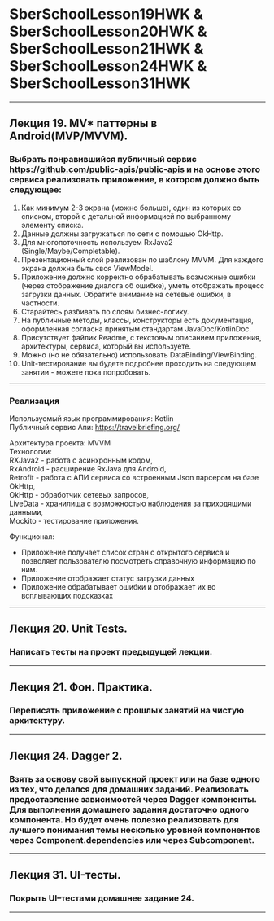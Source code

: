 # SberSchoolLesson19HWK & SberSchoolLesson20HWK & SberSchoolLesson21HWK & SberSchoolLesson24HWK & SberSchoolLesson31HWK
-----------------------------------------------------------------------------------------------------------------------------------------------------
## Лекция 19. MV* паттерны в Android(MVP/MVVM).

### Выбрать понравившийся публичный сервис https://github.com/public-apis/public-apis и на основе этого сервиса реализовать приложение, в котором должно быть следующее:
1. Как минимум 2-3 экрана (можно больше), один из которых со списком, второй с детальной информацией по выбранному элементу списка.
2. Данные должны загружаться по сети с помощью OkHttp.
3. Для многопоточность используем RxJava2 (Single/Maybe/Completable).
4. Презентационный слой реализован по шаблону MVVM. Для каждого экрана должна быть своя ViewModel.
5. Приложение должно корректно обрабатывать возможные ошибки (через отображение диалога об ошибке), уметь отображать процесс загрузки данных. Обратите внимание на сетевые ошибки, в частности.
6. Старайтесь разбивать по слоям бизнес-логику.
7. На публичные методы, классы, конструкторы есть документация, оформленная согласна принятым стандартам JavaDoc/KotlinDoc.
8. Присутствует файлик Readme, с текстовым описанием приложения, архитектуры, сервиса, который вы используете.
9. Можно (но не обязательно) использовать DataBinding/ViewBinding.
10. Unit-тестирование вы будете подробнее проходить на следующем занятии - можете пока попробовать.
----------------------------------------------------------------------------------------------------------------------------------------------------- 
### Реализация

Используемый язык программирования: Kotlin  
Публичный сервис Апи: https://travelbriefing.org/

Архитектура проекта: MVVM  
Технологии:  
    RXJava2 - работа с асинхронным кодом,  
    RxAndroid - расширение RxJava для Android,  
    Retrofit - работа с АПИ сервиса со встроенным Json парсером на базе OkHttp,  
    OkHttp - обработчик сетевых запросов,  
    LiveData - хранилища с возможностью наблюдения за приходящими данными,  
    Mockito - тестирование приложения.  
   
Функционал: 
- Приложение получает список стран с открытого сервиса и позволяет пользователю посмотреть справочную информацию по ним. 
- Приложение отображает статус загрузки данных
- Приложение обрабатывает ошибки и отображает их во всплывающих подсказках
-----------------------------------------------------------------------------------------------------------------------------------------------------
## Лекция 20. Unit Tests.

### Написать тесты на проект предыдущей лекции. 
-----------------------------------------------------------------------------------------------------------------------------------------------------
## Лекция 21. Фон. Практика.

### Переписать приложение с прошлых занятий на чистую архитектуру. 
-----------------------------------------------------------------------------------------------------------------------------------------------------
## Лекция 24. Dagger 2.

### Взять за основу свой выпускной проект или на базе одного из тех, что делался для домашних заданий. Реализовать предоставление зависимостей через Dagger компоненты. Для выполнения домашнего задания достаточно одного компонента. Но будет очень полезно реализовать для лучшего понимания темы несколько уровней компонентов через Component.dependencies или через Subcomponent. 
-----------------------------------------------------------------------------------------------------------------------------------------------------
## Лекция 31. UI-тесты.

### Покрыть UI–тестами домашнее задание 24. 
-----------------------------------------------------------------------------------------------------------------------------------------------------
